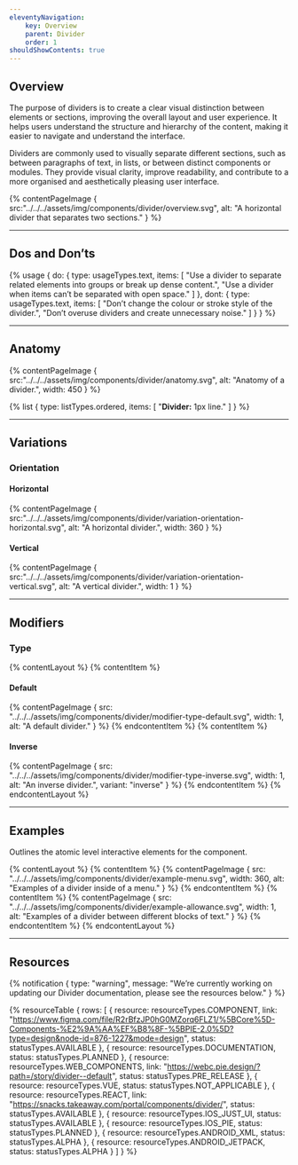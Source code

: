 ```yaml
---
eleventyNavigation:
    key: Overview
    parent: Divider
    order: 1
shouldShowContents: true
---
```


## Overview
The purpose of dividers is to create a clear visual distinction between elements or sections, improving the overall layout and user experience. It helps users understand the structure and hierarchy of the content, making it easier to navigate and understand the interface.

Dividers are commonly used to visually separate different sections, such as between paragraphs of text, in lists, or between distinct components or modules. They provide visual clarity, improve readability, and contribute to a more organised and aesthetically pleasing user interface.

{% contentPageImage {
    src:"../../../assets/img/components/divider/overview.svg",
    alt: "A horizontal divider that separates two sections."
} %}

---

## Dos and Don’ts

{% usage {
    do: {
        type: usageTypes.text,
        items: [
            "Use a divider to separate related elements into groups or break up dense content.",
            "Use a divider when items can’t be separated with open space."
        ]
    },
    dont: {
        type: usageTypes.text,
        items: [
            "Don’t change the colour or stroke style of the divider.",
            "Don’t overuse dividers and create unnecessary noise."
        ]
    }
} %}

___

## Anatomy

{% contentPageImage {
    src:"../../../assets/img/components/divider/anatomy.svg",
    alt: "Anatomy of a divider.",
    width: 450
} %}

{% list {
    type: listTypes.ordered,
    items: [
        "**Divider:** 1px line."
    ]
} %}

---

## Variations

### Orientation

#### Horizontal

{% contentPageImage {
    src:"../../../assets/img/components/divider/variation-orientation-horizontal.svg",
    alt: "A horizontal divider.",
    width: 360
} %}

#### Vertical

{% contentPageImage {
    src:"../../../assets/img/components/divider/variation-orientation-vertical.svg",
    alt: "A vertical divider.",
    width: 1
} %}

---

## Modifiers

### Type

{% contentLayout %}
  {% contentItem %}
    <h4>Default</h4>
    {% contentPageImage {
      src: "../../../assets/img/components/divider/modifier-type-default.svg",
      width: 1,
      alt: "A default divider."
    } %}
  {% endcontentItem %}
  {% contentItem %}
    <h4>Inverse</h4>
    {% contentPageImage {
      src: "../../../assets/img/components/divider/modifier-type-inverse.svg",
      width: 1,
      alt: "An inverse divider.",
      variant: "inverse"
    } %}
  {% endcontentItem %}
{% endcontentLayout %}

--- 

## Examples

Outlines the atomic level interactive elements for the component.

{% contentLayout %}
  {% contentItem %}
    {% contentPageImage {
      src: "../../../assets/img/components/divider/example-menu.svg",
      width: 360,
      alt: "Examples of a divider inside of a menu."
    } %}
  {% endcontentItem %}
  {% contentItem %}
    {% contentPageImage {
      src: "../../../assets/img/components/divider/example-allowance.svg",
      width: 1,
      alt: "Examples of a divider between different blocks of text."
    } %}
  {% endcontentItem %}
{% endcontentLayout %}

---

## Resources

{% notification {
  type: "warning",
  message: "We’re currently working on updating our Divider documentation, please see the resources below."
} %}

{% resourceTable {
    rows: [
        {
            resource: resourceTypes.COMPONENT,
            link: "https://www.figma.com/file/R2rBfzJP0hG0MZorq6FLZ1/%5BCore%5D-Components-%E2%9A%AA%EF%B8%8F-%5BPIE-2.0%5D?type=design&node-id=876-1227&mode=design",
            status: statusTypes.AVAILABLE
        },
        {
            resource: resourceTypes.DOCUMENTATION,
            status: statusTypes.PLANNED
        },
        {
            resource: resourceTypes.WEB_COMPONENTS,
            link: "https://webc.pie.design/?path=/story/divider--default",
            status: statusTypes.PRE_RELEASE
        },
        {
            resource: resourceTypes.VUE,
            status: statusTypes.NOT_APPLICABLE
        },
        {
            resource: resourceTypes.REACT,
            link: "https://snacks.takeaway.com/portal/components/divider/",
            status: statusTypes.AVAILABLE
        },
        {
            resource: resourceTypes.IOS_JUST_UI,
            status: statusTypes.AVAILABLE
        },
        {
            resource: resourceTypes.IOS_PIE,
            status: statusTypes.PLANNED
        },
        {
            resource: resourceTypes.ANDROID_XML,
            status: statusTypes.ALPHA
        },
        {
            resource: resourceTypes.ANDROID_JETPACK,
            status: statusTypes.ALPHA
        }
    ]
} %}
